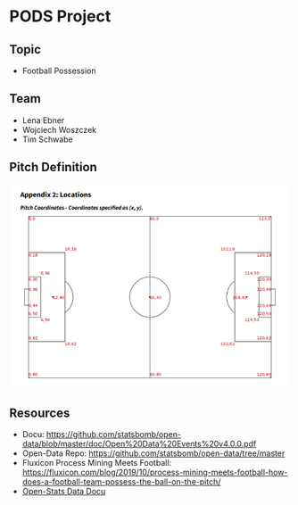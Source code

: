 # PODS Project

## Topic

- Football Possession

## Team

- Lena Ebner
- Wojciech Woszczek
- Tim Schwabe

## Pitch Definition

![pitch axis definition](openstats_pitch_coordinates.png)

## Resources

- Docu: https://github.com/statsbomb/open-data/blob/master/doc/Open%20Data%20Events%20v4.0.0.pdf
- Open-Data Repo: https://github.com/statsbomb/open-data/tree/master
- Fluxicon Process Mining Meets Football: https://fluxicon.com/blog/2019/10/process-mining-meets-football-how-does-a-football-team-possess-the-ball-on-the-pitch/
- [Open-Stats Data Docu](StatsBomb%20Open%20Data%20Specification%20v1.1.pdf)
